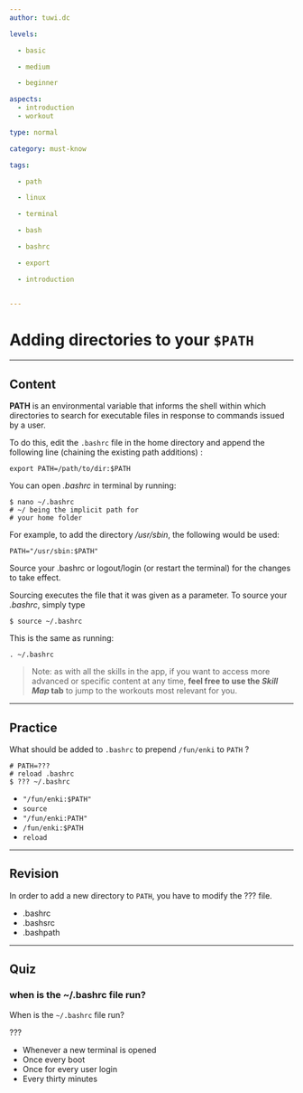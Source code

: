 ```yaml
---
author: tuwi.dc

levels:

  - basic

  - medium

  - beginner

aspects:
  - introduction
  - workout

type: normal

category: must-know

tags:

  - path

  - linux

  - terminal

  - bash

  - bashrc

  - export

  - introduction


---
```


# Adding directories to your `$PATH`

---
## Content

**PATH** is an environmental variable that informs the shell within which directories to search for executable files in response to commands issued by a user.

To do this, edit the `.bashrc` file in the home directory and append the following line (chaining the existing path additions) :
```
export PATH=/path/to/dir:$PATH
```
You can open *.bashrc* in terminal by running:
```
$ nano ~/.bashrc
# ~/ being the implicit path for
# your home folder
```

For example, to add the directory */usr/sbin*, the following would be used:
```
PATH="/usr/sbin:$PATH"
```

Source your .bashrc or logout/login (or restart the terminal) for the changes to take effect.

Sourcing executes the file that it was given as a parameter.  To source your *.bashrc*, simply type
```
$ source ~/.bashrc
```
This is the same as running:
```
. ~/.bashrc
```

> Note: as with all the skills in the app, if you want to access more advanced or specific content at any time, **feel free to use the *Skill Map* tab** to jump to the workouts most relevant for you.

---
## Practice

What should be added to `.bashrc` to prepend `/fun/enki`  to `PATH` ?
```
# PATH=???
# reload .bashrc
$ ??? ~/.bashrc
```

* `"/fun/enki:$PATH"`
* `source`
* `"/fun/enki:PATH"`
* `/fun/enki:$PATH`
* `reload`

---
## Revision

In order to add a new directory to `PATH`, you have to modify the ??? file.

* .bashrc
* .bashsrc
* .bashpath

---
## Quiz 
### when is the ~/.bashrc file run?


When is the `~/.bashrc` file run?


 ???

* Whenever a new terminal is opened
* Once every boot
* Once for every user login
* Every thirty minutes
 
